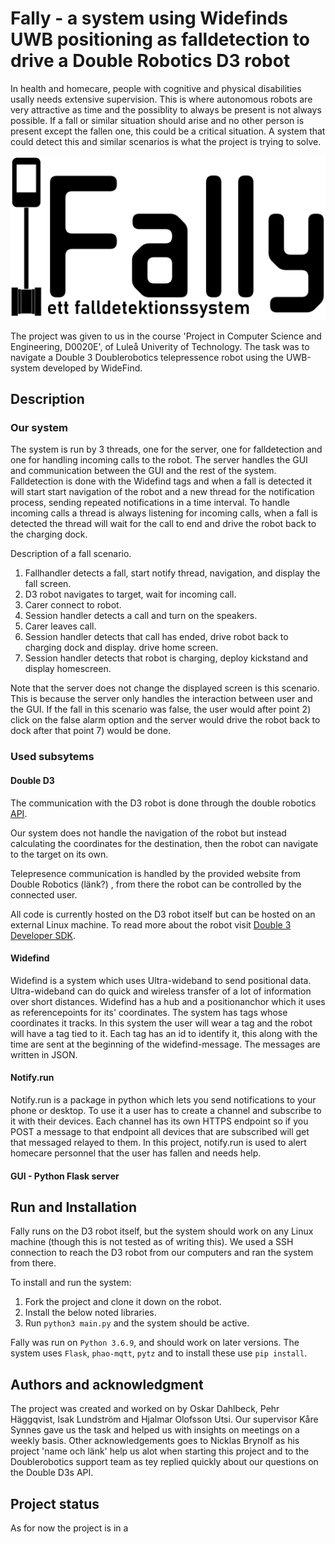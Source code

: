 # Fally - a system using Widefinds UWB positioning as falldetection to drive a Double Robotics D3 robot
In health and homecare, people with cognitive and physical disabilities usally needs extensive supervision. This is where autonomous robots are very attractive as time and the possiblity to always be present is not always possible. If a fall or similar situation should arise and no other person is present except the fallen one, this could be a critical situation. A system that could detect this and similar scenarios is what the project is trying to solve.

<img src = "https://github.com/IsakLundstrom/D0020E_UWB_Nav_DR3/blob/main/webpage/static/images/Fally-logo.png?raw=true" width="700">

The project was given to us in the course 'Project in Computer Science and Engineering, D0020E', of Luleå Univerity of Technology. The task was to navigate a Double 3 Doublerobotics telepressence robot using the UWB-system developed by WideFind.

## Description
### Our system
The system is run by 3 threads, one for the server, one for falldetection and one for handling incoming calls to the robot. The server handles the GUI and communication between the GUI and the rest of the system. Falldetection is done with the Widefind tags and when a fall is detected it will start start navigation of the robot and a new thread for the notification process, sending repeated notifications in a time interval. To handle incoming calls a thread is always listening for incoming calls, when a fall is detected the thread will wait for the call to end and drive the robot back to the charging dock.

Description of a fall scenario.

1. Fallhandler detects a fall, start notify thread, navigation, and display the fall screen.
2. D3 robot navigates to target, wait for incoming call.
3. Carer connect to robot.
4. Session handler detects a call and turn on the speakers.
5. Carer leaves call.
6. Session handler detects that call has ended, drive robot back to charging dock and display.
drive home screen.
7. Session handler detects that robot is charging, deploy kickstand and display homescreen.

Note that the server does not change the displayed screen is this scenario. This is because  the server only handles the interaction between user and the GUI. If the fall in this scenario was false, the user would after point 2) click on the false alarm option and the server would drive the robot back to dock after that point 7) would be done. 

### Used subsytems

#### Double D3
The communication with the D3 robot is done through the double robotics [API](https://github.com/doublerobotics/d3-sdk/blob/master/docs/API.md).

Our system does not handle the navigation of the robot but instead calculating the coordinates for the destination, then the robot can navigate to the target on its own.

Telepresence communication is handled by the provided website from Double Robotics (länk?) 
, from there the robot can be controlled by the connected user. 

All code is currently hosted on the D3 robot itself but can be hosted on an external Linux machine. To read more about the robot visit [Double 3 Developer SDK](https://github.com/doublerobotics/d3-sdk).
#### Widefind
Widefind is a system which uses Ultra-wideband to send positional data. Ultra-wideband can do quick 
and wireless transfer of a lot of information over short distances.
Widefind has a hub and a positionanchor which it uses as referencepoints for its' coordinates.
The system has tags whose coordinates it tracks. In this system the user will wear a tag and the robot will have
a tag tied to it. Each tag has an id to identify it, this along with the time
are sent at the beginning of the widefind-message. The messages are written in JSON.

#### Notify.run
Notify.run is a package in python which lets you send notifications to your phone or desktop. 
To use it a user has to create a channel and subscribe to it with their devices. Each channel has its 
own HTTPS endpoint so if you POST a message to that endpoint all devices that are subscribed will get that messaged relayed to them.
In this project, notify.run is used to alert homecare personnel that the user has fallen and needs help.

#### GUI - Python Flask server

## Run and Installation
Fally runs on the D3 robot itself, but the system should work on any Linux machine (though this is not tested as of writing this). We used a SSH connection to reach the D3 robot from our computers and ran the system from there. 

To install and run the system: 
1. Fork the project and clone it down on the robot. 
2. Install the below noted libraries.
3. Run `python3 main.py` and the system should be active.

Fally was run on `Python 3.6.9`, and should work on later versions. The system uses `Flask`, `phao-mqtt`, `pytz` and to install these use `pip install`.

## Authors and acknowledgment
The project was created and worked on by Oskar Dahlbeck, Pehr Häggqvist, Isak Lundström and Hjalmar Olofsson Utsi. 
Our supervisor Kåre Synnes gave us the task and helped us with insights on meetings on a weekly basis.
Other acknowledgements goes to Nicklas Brynolf as his project 'name och länk' help us alot when starting this project and to the Doublerobotics support team as tey replied quickly about our questions on the Double D3s API.


## Project status
As for now the project is in a 
